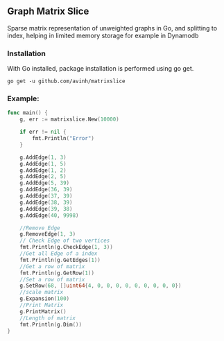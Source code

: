 ## Graph Matrix Slice

Sparse matrix representation of unweighted graphs in Go, and splitting to index, helping in limited memory storage for example in Dynamodb


### Installation
With Go installed, package installation is performed using go get.

```
go get -u github.com/avinh/matrixslice
```

### Example:

``` Go
func main() {
	g, err := matrixslice.New(10000)

	if err != nil {
		fmt.Println("Error")
	}

	g.AddEdge(1, 3)
	g.AddEdge(1, 5)
	g.AddEdge(1, 2)
	g.AddEdge(2, 5)
	g.AddEdge(5, 39)
	g.AddEdge(36, 39)
	g.AddEdge(37, 39)
	g.AddEdge(38, 39)
	g.AddEdge(39, 38)
	g.AddEdge(40, 9998)

	//Remove Edge
	g.RemoveEdge(1, 3)
	// Check Edge of two vertices
	fmt.Println(g.CheckEdge(1, 3))
	//Get all Edge of a index
	fmt.Println(g.GetEdges(1))
	//Get a row of matrix
	fmt.Println(g.GetRow(1))
	//Set a row of matrix
	g.SetRow(68, []uint64{4, 0, 0, 0, 0, 0, 0, 0, 0, 0})
	//scale matrix
	g.Expansion(100)
	//Print Matrix
	g.PrintMatrix()
	//Length of matrix
	fmt.Println(g.Dim())
}
```
